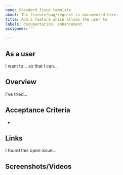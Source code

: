 ```yaml
---
name: Standard Issue template
about: The feature/bug/request is documented here.
title: Add a feature which allows the user to
labels: documentation, enhancement
assignees: ''

---
```


## As a user
I want to...
so that I can...

## Overview
I've tried...

## Acceptance Criteria
-

## Links
I found this open issue...

## Screenshots/Videos
